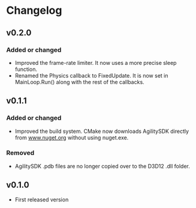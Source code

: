 
# Changelog

## v0.2.0

### Added or changed
- Improved the frame-rate limiter. It now uses a more precise sleep function.
- Renamed the Physics callback to FixedUpdate. It is now set in MainLoop.Run() along with the rest of the callbacks.

## v0.1.1

### Added or changed
- Improved the build system. CMake now downloads AgilitySDK directly from www.nuget.org without using nuget.exe.

### Removed
- AgilitySDK .pdb files are no longer copied over to the D3D12 .dll folder.

## v0.1.0

- First released version
